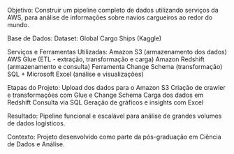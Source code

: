 Objetivo: Construir um pipeline completo de dados utilizando serviços da AWS, para análise de informações sobre navios cargueiros ao redor do mundo.

Base de Dados: 
Dataset: Global Cargo Ships (Kaggle)

Serviços e Ferramentas Utilizadas:
Amazon S3 (armazenamento dos dados)
AWS Glue (ETL - extração, transformação e carga)
Amazon Redshift (armazenamento e consulta)
Ferramenta Change Schema (transformação)
SQL + Microsoft Excel (análise e visualizações)

Etapas do Projeto:
Upload dos dados para o Amazon S3
Criação de crawler e transformações com Glue e Change Schema
Carga dos dados em Redshift
Consulta via SQL
Geração de gráficos e insights com Excel

Resultado:
Pipeline funcional e escalável para análise de grandes volumes de dados logísticos.

Contexto: Projeto desenvolvido como parte da pós-graduação em Ciência de Dados e Análise.

